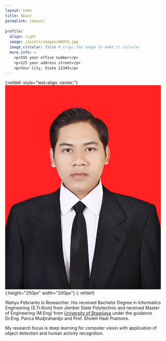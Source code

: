 ```yaml
---
layout: home
title: About
permalink: /about/

profile:
  align: right
  image: /assets/images/WAHYU.jpg
  image_circular: false # crops the image to make it circular
  more_info: >
    <p>555 your office number</p>
    <p>123 your address street</p>
    <p>Your City, State 12345</p>
---
```

{:refdef: style="text-align: center;"}
![My helpful screenshot](/assets/images/WAHYU.jpg){:height="250px" width="200px"}
{: refdef}

Wahyu Pebrianto is Researcher. His received Bachelor Degree in Informatics Engineering (S.Tr.Kom) from Jember State Polytechnic and received Master of Engineering (M.Eng) from [University of Brawijaya](https://www.ub.ac.id/) under the guidance Dr.Eng. Panca Mudjirahardjo and Prof. Sholeh Hadi Pramono.

My research focus is deep learning for computer vision with application of object detection and human activity recognition.
